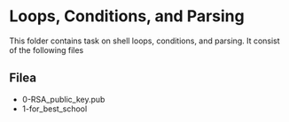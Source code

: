 # Loops, Conditions, and Parsing
This folder contains task on shell loops, conditions, and parsing. It consist of the following files

## Filea
-  0-RSA_public_key.pub
- 1-for_best_school
